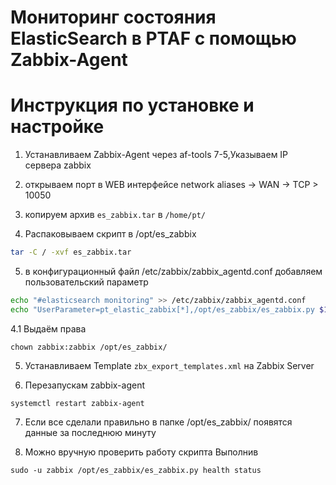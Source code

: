 # Мониторинг состояния ElasticSearch в PTAF с помощью Zabbix-Agent
# Инструкция по установке и настройке
1. Устанавливаем Zabbix-Agent через af-tools 7-5,Указываем IP сервера zabbix

2. открываем порт в WEB интерфейсе network aliases -> WAN -> TCP > 10050

3. копируем архив `es_zabbix.tar` в `/home/pt/`

4. Распаковываем скрипт в /opt/es_zabbix 

```bash
tar -C / -xvf es_zabbix.tar
```

5. в конфигурационный файл /etc/zabbix/zabbix_agentd.conf добавляем пользовательский параметр

```bash
echo "#elasticsearch monitoring" >> /etc/zabbix/zabbix_agentd.conf
echo "UserParameter=pt_elastic_zabbix[*],/opt/es_zabbix/es_zabbix.py $1 $2" >> /etc/zabbix/zabbix_agentd.conf
```


4.1  Выдаём права

`chown zabbix:zabbix /opt/es_zabbix/`

5. Устанавливаем Template `zbx_export_templates.xml` на Zabbix Server

6. Перезапускам zabbix-agent

`systemctl restart zabbix-agent`

7. Если все сделали правильно в папке /opt/es_zabbix/ появятся данные за последнюю минуту


8. Можно вручную проверить работу скрипта 
Выполнив 

`sudo -u zabbix /opt/es_zabbix/es_zabbix.py health status`

